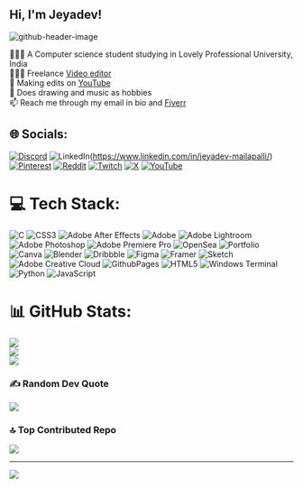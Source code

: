 ## Hi, I'm Jeyadev!

<!--
**Jeyadev-png/jeyadev-png** is a ✨ _special_ ✨ repository because its `README.md` (this file) appears on your GitHub profile.

Here are some ideas to get you started:
-->
![github-header-image](https://github.com/user-attachments/assets/977b2b4a-985e-4323-976d-fd944612cc2f)



👨🏻‍🎓 A Computer science student studying in Lovely Professional University, India</br>
👨🏻‍💻 Freelance [Video editor](https://d3vsxnpai.framer.website)</br>
💬 Making edits on [YouTube](https://www.youtube.com/@devsenpaiAMV)</br>
🎨 Does drawing and music as hobbies</br>
📫 Reach me through my email in bio and [Fiverr](https://www.fiverr.com/devsxnpai?public_mode=true)</br>

## 🌐 Socials:
[![Discord](https://img.shields.io/badge/Discord-%237289DA.svg?logo=discord&logoColor=white)](https://discord.gg/d3vsxnpai#1930) ![LinkedIn](https://img.shields.io/badge/LinkedIn-%230077B5.svg?logo=linkedin&logoColor=white)(https://www.linkedin.com/in/jeyadev-mailapalli/) [![Pinterest](https://img.shields.io/badge/Pinterest-%23E60023.svg?logo=Pinterest&logoColor=white)](https://pin.it/xr8XWHODN) [![Reddit](https://img.shields.io/badge/Reddit-%23FF4500.svg?logo=Reddit&logoColor=white)]([https://reddit.com/user/u/infectiousytreal](https://www.reddit.com/user/infectiousytreal/)) [![Twitch](https://img.shields.io/badge/Twitch-%239146FF.svg?logo=Twitch&logoColor=white)](https://twitch.tv/weezytty) [![X](https://img.shields.io/badge/X-black.svg?logo=X&logoColor=white)](https://x.com/d3vsxnpai) [![YouTube](https://img.shields.io/badge/YouTube-%23FF0000.svg?logo=YouTube&logoColor=white)](https://youtube.com/@d3vsxnpai) 

# 💻 Tech Stack:
![C](https://img.shields.io/badge/c-%2300599C.svg?style=flat&logo=c&logoColor=white) ![CSS3](https://img.shields.io/badge/css3-%231572B6.svg?style=flat&logo=css3&logoColor=white) ![Adobe After Effects](https://img.shields.io/badge/Adobe%20After%20Effects-9999FF.svg?style=flat&logo=Adobe%20After%20Effects&logoColor=white) ![Adobe](https://img.shields.io/badge/adobe-%23FF0000.svg?style=flat&logo=adobe&logoColor=white) ![Adobe Lightroom](https://img.shields.io/badge/Adobe%20Lightroom-31A8FF.svg?style=flat&logo=Adobe%20Lightroom&logoColor=white) ![Adobe Photoshop](https://img.shields.io/badge/adobe%20photoshop-%2331A8FF.svg?style=flat&logo=adobe%20photoshop&logoColor=white) ![Adobe Premiere Pro](https://img.shields.io/badge/Adobe%20Premiere%20Pro-9999FF.svg?style=flat&logo=Adobe%20Premiere%20Pro&logoColor=white) ![OpenSea](https://img.shields.io/badge/OpenSea-%232081E2.svg?style=flat&logo=opensea&logoColor=white) ![Portfolio](https://img.shields.io/badge/Portfolio-%23000000.svg?style=flat&logo=firefox&logoColor=#FF7139) ![Canva](https://img.shields.io/badge/Canva-%2300C4CC.svg?style=flat&logo=Canva&logoColor=white) ![Blender](https://img.shields.io/badge/blender-%23F5792A.svg?style=flat&logo=blender&logoColor=white) ![Dribbble](https://img.shields.io/badge/Dribbble-EA4C89?style=flat&logo=dribbble&logoColor=white) ![Figma](https://img.shields.io/badge/figma-%23F24E1E.svg?style=flat&logo=figma&logoColor=white) ![Framer](https://img.shields.io/badge/Framer-black?style=flat&logo=framer&logoColor=blue) ![Sketch](https://img.shields.io/badge/Sketch-FFB387?style=flat&logo=sketch&logoColor=black) ![Adobe Creative Cloud](https://img.shields.io/badge/Adobe%20Creative%20Cloud-DA1F26.svg?style=flat&logo=Adobe%20Creative%20Cloud&logoColor=white) ![GithubPages](https://img.shields.io/badge/github%20pages-121013?style=flat&logo=github&logoColor=white) ![HTML5](https://img.shields.io/badge/html5-%23E34F26.svg?style=flat&logo=html5&logoColor=white) ![Windows Terminal](https://img.shields.io/badge/Windows%20Terminal-%234D4D4D.svg?style=flat&logo=windows-terminal&logoColor=white) ![Python](https://img.shields.io/badge/python-3670A0?style=flat&logo=python&logoColor=ffdd54) ![JavaScript](https://img.shields.io/badge/javascript-%23323330.svg?style=flat&logo=javascript&logoColor=%23F7DF1E)
# 📊 GitHub Stats:
![](https://github-readme-stats.vercel.app/api?username=jeyadev-png&theme=highcontrast&hide_border=false&include_all_commits=false&count_private=false)<br/>
![](https://github-readme-streak-stats.herokuapp.com/?user=jeyadev-png&theme=highcontrast&hide_border=false)<br/>
![](https://github-readme-stats.vercel.app/api/top-langs/?username=jeyadev-png&theme=highcontrast&hide_border=false&include_all_commits=false&count_private=false&layout=compact)

### ✍️ Random Dev Quote
![](https://quotes-github-readme.vercel.app/api?type=horizontal&theme=dark)

### 🔝 Top Contributed Repo
![](https://github-contributor-stats.vercel.app/api?username=jeyadev-png&limit=5&theme=highcontrast&combine_all_yearly_contributions=true)

---
[![](https://visitcount.itsvg.in/api?id=jeyadev-png&icon=2&color=13)](https://visitcount.itsvg.in)

<!-- Proudly created with GPRM ( https://gprm.itsvg.in ) -->


